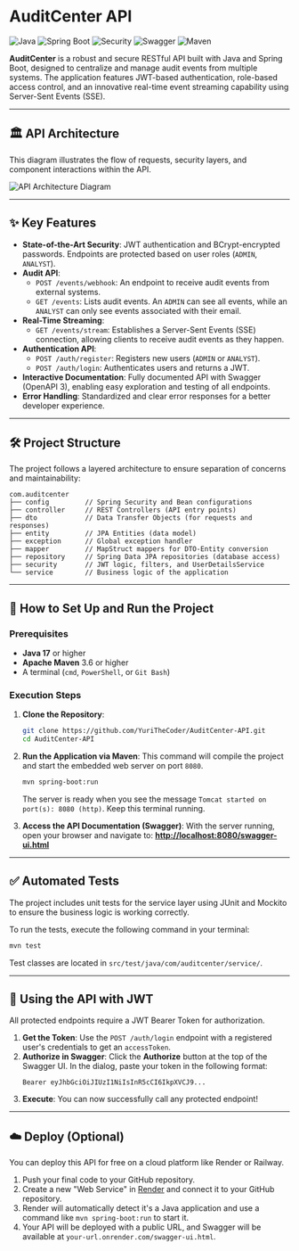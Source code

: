 # AuditCenter API

![Java](https://img.shields.io/badge/Java-17-blue)
![Spring Boot](https://img.shields.io/badge/Spring%20Boot-3.3.1-brightgreen)
![Security](https://img.shields.io/badge/Security-JWT%20&%20BCrypt-critical)
![Swagger](https://img.shields.io/badge/Swagger-OpenAPI%203-blueviolet)
![Maven](https://img.shields.io/badge/Build-Maven-orange)

**AuditCenter** is a robust and secure RESTful API built with Java and Spring Boot, designed to centralize and manage audit events from multiple systems. The application features JWT-based authentication, role-based access control, and an innovative real-time event streaming capability using Server-Sent Events (SSE).

---

## 🏛️ API Architecture

This diagram illustrates the flow of requests, security layers, and component interactions within the API.

![API Architecture Diagram](https://i.ibb.co/4g1g0gtS/Editor-Mermaid-Chart-2025-06-28-151636.png)

---

## ✨ Key Features

- **State-of-the-Art Security**: JWT authentication and BCrypt-encrypted passwords. Endpoints are protected based on user roles (`ADMIN`, `ANALYST`).
- **Audit API**:
  - `POST /events/webhook`: An endpoint to receive audit events from external systems.
  - `GET /events`: Lists audit events. An `ADMIN` can see all events, while an `ANALYST` can only see events associated with their email.
- **Real-Time Streaming**:
  - `GET /events/stream`: Establishes a Server-Sent Events (SSE) connection, allowing clients to receive audit events as they happen.
- **Authentication API**:
  - `POST /auth/register`: Registers new users (`ADMIN` or `ANALYST`).
  - `POST /auth/login`: Authenticates users and returns a JWT.
- **Interactive Documentation**: Fully documented API with Swagger (OpenAPI 3), enabling easy exploration and testing of all endpoints.
- **Error Handling**: Standardized and clear error responses for a better developer experience.

---

## 🛠️ Project Structure

The project follows a layered architecture to ensure separation of concerns and maintainability:

```
com.auditcenter
├── config         // Spring Security and Bean configurations
├── controller     // REST Controllers (API entry points)
├── dto            // Data Transfer Objects (for requests and responses)
├── entity         // JPA Entities (data model)
├── exception      // Global exception handler
├── mapper         // MapStruct mappers for DTO-Entity conversion
├── repository     // Spring Data JPA repositories (database access)
├── security       // JWT logic, filters, and UserDetailsService
└── service        // Business logic of the application
```

---

## 🚀 How to Set Up and Run the Project

### Prerequisites
- **Java 17** or higher
- **Apache Maven** 3.6 or higher
- A terminal (`cmd`, `PowerShell`, or `Git Bash`)

### Execution Steps

1.  **Clone the Repository**:
    ```bash
    git clone https://github.com/YuriTheCoder/AuditCenter-API.git
    cd AuditCenter-API
    ```

2.  **Run the Application via Maven**:
    This command will compile the project and start the embedded web server on port `8080`.
    ```bash
    mvn spring-boot:run
    ```
    The server is ready when you see the message `Tomcat started on port(s): 8080 (http)`. Keep this terminal running.

3.  **Access the API Documentation (Swagger)**:
    With the server running, open your browser and navigate to:
    [**http://localhost:8080/swagger-ui.html**](http://localhost:8080/swagger-ui.html)

---

## ✅ Automated Tests

The project includes unit tests for the service layer using JUnit and Mockito to ensure the business logic is working correctly.

To run the tests, execute the following command in your terminal:
```bash
mvn test
```
Test classes are located in `src/test/java/com/auditcenter/service/`.

---

## 🔐 Using the API with JWT

All protected endpoints require a JWT Bearer Token for authorization.

1.  **Get the Token**: Use the `POST /auth/login` endpoint with a registered user's credentials to get an `accessToken`.
2.  **Authorize in Swagger**: Click the **Authorize** button at the top of the Swagger UI. In the dialog, paste your token in the following format:
    ```
    Bearer eyJhbGciOiJIUzI1NiIsInR5cCI6IkpXVCJ9...
    ```
3.  **Execute**: You can now successfully call any protected endpoint!

---

## ☁️ Deploy (Optional)

You can deploy this API for free on a cloud platform like Render or Railway.

1.  Push your final code to your GitHub repository.
2.  Create a new "Web Service" in [Render](https://render.com) and connect it to your GitHub repository.
3.  Render will automatically detect it's a Java application and use a command like `mvn spring-boot:run` to start it.
4.  Your API will be deployed with a public URL, and Swagger will be available at `your-url.onrender.com/swagger-ui.html`. 
